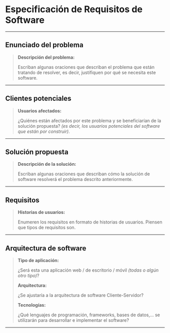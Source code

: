 # Especificación de Requisitos de Software

---

## Enunciado del problema

> **Descripción del problema:**
>
> Escriban algunas oraciones que describan el problema que están tratando de resolver, es decir, justifiquen por qué se necesita este software.

---

## Clientes potenciales

> **Usuarios afectados:**
>
> ¿Quiénes están afectados por este problema y se beneficiarían de la solución propuesta? *(es decir, los usuarios potenciales del software que están por construir)*.

---

## Solución propuesta

> **Descripción de la solución:**
>
> Escriban algunas oraciones que describan cómo la solución de software resolverá el problema descrito anteriormente.

---

## Requisitos

> **Historias de usuarios:**
>
> Enumeren los requisitos en formato de historias de usuarios. Piensen que tipos de requisitos son.

---

## Arquitectura de software

> **Tipo de aplicación:**
>
> ¿Será esta una aplicación web / de escritorio / móvil *(todas o algún otro tipo)*?
>
> **Arquitectura:**
>
> ¿Se ajustaría a la arquitectura de software Cliente-Servidor?
>
> **Tecnologías:**
>
> ¿Qué lenguajes de programación, frameworks, bases de datos,... se utilizarán para desarrollar e implementar el software?

---

